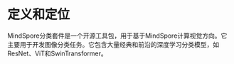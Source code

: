 # 定义和定位

MindSpore分类套件是一个开源工具包，用于基于MindSpore计算视觉方向。它主要用于开发图像分类任务。它包含大量经典和前沿的深度学习分类模型，如ResNet、ViT和SwinTransformer。
